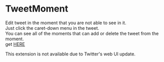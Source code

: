 # TweetMoment
Edit tweet in the moment that you are not able to see in it.  
Just click the caret-down menu in the tweet.  
You can see all of the moments that can add or delete the tweet from the moment.  
get [HERE](https://chrome.google.com/webstore/detail/tweetmoment/kjekpabhgfoimhlplbphpmdcmeiinead "Chrome Web Store URL")

  
This extension is not available due to Twitter's web UI update.
